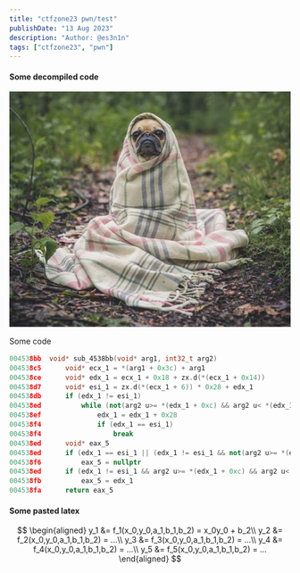 ```yaml
---
title: "ctfzone23 pwn/test"
publishDate: "13 Aug 2023"
description: "Author: @es3n1n"
tags: ["ctfzone23", "pwn"]
---
```


#### Some decompiled code

![img](./pug.jpeg)

Some code
```cpp
004538bb  void* sub_4538bb(void* arg1, int32_t arg2)
004538c5      void* ecx_1 = *(arg1 + 0x3c) + arg1
004538ce      void* edx_1 = ecx_1 + 0x18 + zx.d(*(ecx_1 + 0x14))
004538d7      void* esi_1 = zx.d(*(ecx_1 + 6)) * 0x28 + edx_1
004538db      if (edx_1 != esi_1)
004538ed          while (not(arg2 u>= *(edx_1 + 0xc) && arg2 u< *(edx_1 + 8) + *(edx_1 + 0xc)))
004538ef              edx_1 = edx_1 + 0x28
004538f4              if (edx_1 == esi_1)
004538f4                  break
004538ed      void* eax_5
004538ed      if (edx_1 == esi_1 || (edx_1 != esi_1 && not(arg2 u>= *(edx_1 + 0xc) && arg2 u< *(edx_1 + 8) + *(edx_1 + 0xc))))
004538f6          eax_5 = nullptr
004538ed      if (edx_1 != esi_1 && arg2 u>= *(edx_1 + 0xc) && arg2 u< *(edx_1 + 8) + *(edx_1 + 0xc))
004538fb          eax_5 = edx_1
004538fa      return eax_5
```

#### Some pasted latex

$$
\begin{aligned}
y_1 &= f_1(x_0,y_0,a_1,b_1,b_2) = x_0y_0 + b_2\\
y_2 &= f_2(x_0,y_0,a_1,b_1,b_2) = ...\\
y_3 &= f_3(x_0,y_0,a_1,b_1,b_2) = ...\\
y_4 &= f_4(x_0,y_0,a_1,b_1,b_2) = ...\\
y_5 &= f_5(x_0,y_0,a_1,b_1,b_2) = ...
\end{aligned}
$$
